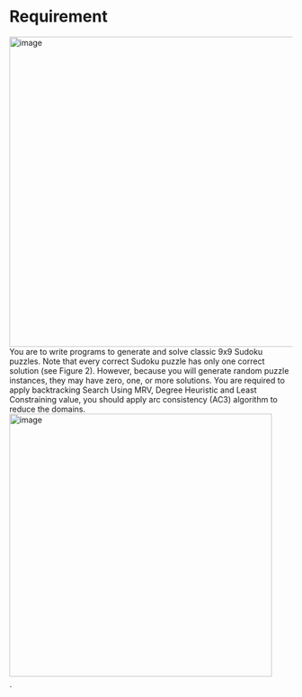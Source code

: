 # **Requirement**
<img width="551" alt="image" src="https://github.com/user-attachments/assets/acc11b8b-c64f-4373-bfed-a499d218cac0">
You are to write programs to generate and solve classic 9x9 Sudoku puzzles. Note that every
correct Sudoku puzzle has only one correct solution (see Figure 2). However, because you will
generate random puzzle instances, they may have zero, one, or more solutions.
You are required to apply backtracking Search Using MRV, Degree Heuristic and Least
Constraining value, you should apply arc consistency (AC3) algorithm to reduce the domains.
<img width="467" alt="image" src="https://github.com/user-attachments/assets/c85f5f00-5a9c-44ee-9f36-2e3ce2c0b367">

`
